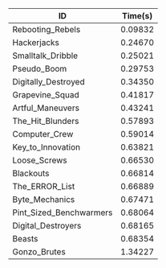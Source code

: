 |ID|Time(s)|
|-|-|
|Rebooting_Rebels|0.09832|
|Hackerjacks|0.24670|
|Smalltalk_Dribble|0.25021|
|Pseudo_Boom|0.29753|
|Digitally_Destroyed|0.34350|
|Grapevine_Squad|0.41817|
|Artful_Maneuvers|0.43241|
|The_Hit_Blunders|0.57893|
|Computer_Crew|0.59014|
|Key_to_Innovation|0.63821|
|Loose_Screws|0.66530|
|Blackouts|0.66814|
|The_ERROR_List|0.66889|
|Byte_Mechanics|0.67471|
|Pint_Sized_Benchwarmers|0.68064|
|Digital_Destroyers|0.68165|
|Beasts|0.68354|
|Gonzo_Brutes|1.34227|
